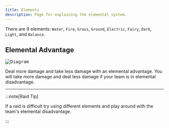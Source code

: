 ```yaml
---
title: Elements
description: Page for explaining the elemental system.
---
```


There are 9 elements: `Water`, `Fire`, `Grass`, `Ground`, `Electric`, `Fairy`, `Dark`, `Light`, and `Balance`.

## Elemental Advantage

<kbd>![Diagram](https://github.com/user-attachments/assets/66209fc3-4d80-43ab-b1ea-9dfee0309786)</kbd>

Deal more damage and take less damage with an elemental advantage. You will take more damage and deal less damage if your team is in elemental disadvantage.

---

:::note[Raid Tip]

If a raid is difficult try using different elements and play around with the team's elemental disadvantage.

:::
